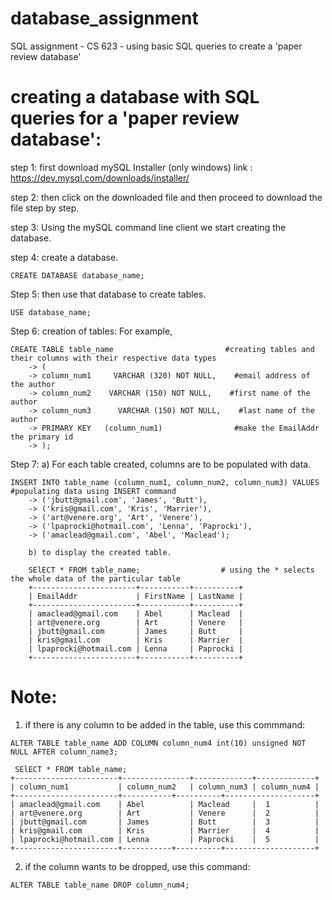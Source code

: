 # database_assignment
SQL assignment - CS 623 - using basic SQL queries to create a 'paper review database'


# creating a database with SQL queries for a 'paper review database':


step 1: first download mySQL Installer (only windows) 
        link : https://dev.mysql.com/downloads/installer/
        
step 2: then click on the downloaded file and then proceed to download the file step by step.

step 3: Using the mySQL command line client we start creating the database.

step 4: create a database. 

```mySQL
CREATE DATABASE database_name;
```
Step 5: then use that database to create tables.

```mySQL
USE database_name;
```
Step 6: creation of tables: For example,

```mySQL
CREATE TABLE table_name                         #creating tables and their columns with their respective data types 
    -> (
    -> column_num1     VARCHAR (320) NOT NULL,    #email address of the author
    -> column_num2    VARCHAR (150) NOT NULL,    #first name of the author
    -> column_num3      VARCHAR (150) NOT NULL,    #last name of the author
    -> PRIMARY KEY   (column_num1)                #make the EmailAddr the primary id
    -> );
```

Step 7: a) For each table created, columns are to be populated with data.

```mySQL
INSERT INTO table_name (column_num1, column_num2, column_num3) VALUES            #populating data using INSERT command
    -> ('jbutt@gmail.com', 'James', 'Butt'),
    -> ('kris@gmail.com', 'Kris', 'Marrier'),
    -> ('art@venere.org', 'Art', 'Venere'),
    -> ('lpaprocki@hotmail.com', 'Lenna', 'Paprocki'),
    -> ('amaclead@gmail.com', 'Abel', 'Maclead');
```

        b) to display the created table.
       
        SElECT * FROM table_name;                  # using the * selects the whole data of the particular table
        +-----------------------+-----------+----------+
        | EmailAddr             | FirstName | LastName |
        +-----------------------+-----------+----------+
        | amaclead@gmail.com    | Abel      | Maclead  |
        | art@venere.org        | Art       | Venere   |
        | jbutt@gmail.com       | James     | Butt     |
        | kris@gmail.com        | Kris      | Marrier  |
        | lpaprocki@hotmail.com | Lenna     | Paprocki |
        +-----------------------+-----------+----------+
      
 # Note: 
 1) if there is any column to be added in the table, use this commmand:
 
 ```
 ALTER TABLE table_name ADD COLUMN column_num4 int(10) unsigned NOT NULL AFTER column_name3;
 ```
 
 ```
  SElECT * FROM table_name;
+-----------------------+---------------+-------------+-------------+
| column_num1           | column_num2   | column_num3 | column_num4 |
+-----------------------+-----------+----------+--------------------+
| amaclead@gmail.com    | Abel          | Maclead     |  1          |
| art@venere.org        | Art           | Venere      |  2          |
| jbutt@gmail.com       | James         | Butt        |  3          |
| kris@gmail.com        | Kris          | Marrier     |  4          |
| lpaprocki@hotmail.com | Lenna         | Paprocki    |  5          |
+-----------------------+-----------+----------+--------------------+
```
2) if the column wants to be dropped, use this command:

```
ALTER TABLE table_name DROP column_num4;
```
